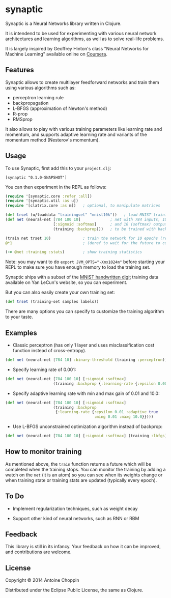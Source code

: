# synaptic

Synaptic is a Neural Networks library written in Clojure.

It is intendend to be used for experimenting with various neural network
architectures and learning algorithms, as well as to solve real-life
problems.

It is largely inspired by Geoffrey Hinton's class "Neural Networks
for Machine Learning" available online on
[Coursera](https://class.coursera.org/neuralnets-2012-001).

## Features

Synaptic allows to create multilayer feedforward networks and train them
using various algorithms such as:
- perceptron learning rule
- backpropagation
- L-BFGS (approximation of Newton's method)
- R-prop
- RMSprop

It also allows to play with various training parameters like learning
rate and momentum, and supports adaptive learning rate and variants of
the momentum method (Nesterov's momentum).

## Usage

To use Synaptic, first add this to your `project.clj`:

```
[synaptic "0.1.0-SNAPSHOT"]
```

You can then experiment in the REPL as follows:

```clojure
(require '[synaptic.core :refer :all])
(require '[synaptic.util :as u])
(require '[clatrix.core :as m])   ; optional, to manipulate matrices

(def trset (u/loaddata "trainingset" "mnist10k"))   ; load MNIST training set
(def net (neural-net [784 100 10]             ; net with 784 inputs, 100 hidden units
                     [:sigmoid :softmax]      ; and 10 (softmax) outputs
                     (training :backprop)))   ; to be trained with backpropagation

(train net trset 10)              ; train the network for 10 epochs (returns a future)
@*1                               ; (deref to wait for the future to complete)

(-> @net :training :stats)        ; show training statistics
```

Note: you may want to do `export JVM_OPTS="-Xmx1024m"` before starting your
REPL to make sure you have enough memory to load the training set.

Synaptic ships with a subset of the
[MNIST handwritten digit](http://yann.lecun.com/exdb/mnist/)
training data available on Yan LeCun's website, so you can experiment.

But you can also easily create your own training set:

```clojure
(def trset (training-set samples labels))
```

There are many options you can specify to customize the training algorithm to
your taste.

## Examples

- Classic perceptron (has only 1 layer and uses misclassification cost function 
instead of cross-entropy).

```clojure
(def net (neural-net [784 10] :binary-threshold (training :perceptron)))
```

- Specify learning rate of 0.001:

```clojure
(def net (neural-net [784 100 10] [:sigmoid :softmax]
                     (training :backprop {:learning-rate {:epsilon 0.001}})))
```

- Specify adaptive learning rate with min and max gain of 0.01 and 10.0:

```clojure
(def net (neural-net [784 100 10] [:sigmoid :softmax]
                     (training :backprop
                      {:learning-rate {:epsilon 0.01 :adaptive true
                                       :ming 0.01 :maxg 10.0}})))
```

- Use L-BFGS unconstrained optimization algorithm instead of backprop:

```clojure
(def net (neural-net [784 100 10] [:sigmoid :softmax] (training :lbfgs)))
```

## How to monitor training

As mentioned above, the `train` function returns a future which will be
completed when the training stops.  You can monitor the training by adding
a watch on the `net` (it is an atom) so you can see when its weights change
or when training state or training stats are updated (typically every epoch).

## To Do

- Implement regularization techniques, such as weight decay

- Support other kind of neural networks, such as RNN or RBM

## Feedback

This library is still in its infancy.
Your feedback on how it can be improved, and contributions are welcome.

## License

Copyright © 2014 Antoine Choppin

Distributed under the Eclipse Public License, the same as Clojure.

